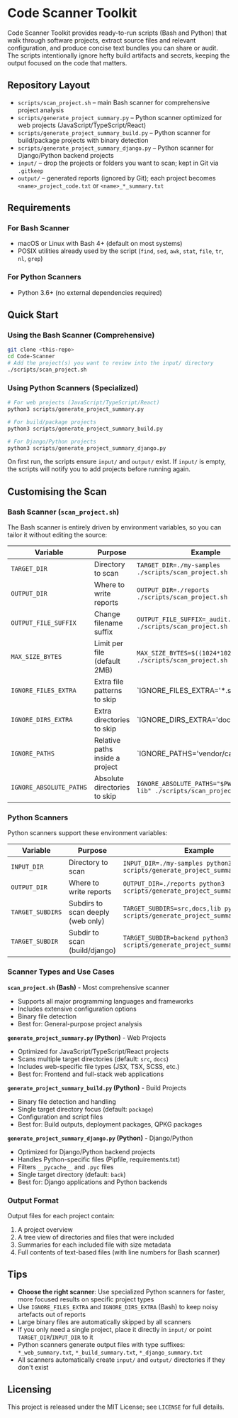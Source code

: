 # Code Scanner Toolkit

Code Scanner Toolkit provides ready-to-run scripts (Bash and Python) that walk through software projects, extract source files and relevant configuration, and produce concise text bundles you can share or audit. The scripts intentionally ignore hefty build artifacts and secrets, keeping the output focused on the code that matters.

## Repository Layout
- `scripts/scan_project.sh` – main Bash scanner for comprehensive project analysis
- `scripts/generate_project_summary.py` – Python scanner optimized for web projects (JavaScript/TypeScript/React)
- `scripts/generate_project_summary_build.py` – Python scanner for build/package projects with binary detection
- `scripts/generate_project_summary_django.py` – Python scanner for Django/Python backend projects
- `input/` – drop the projects or folders you want to scan; kept in Git via `.gitkeep`
- `output/` – generated reports (ignored by Git); each project becomes `<name>_project_code.txt` or `<name>_*_summary.txt`

## Requirements
### For Bash Scanner
- macOS or Linux with Bash 4+ (default on most systems)
- POSIX utilities already used by the script (`find`, `sed`, `awk`, `stat`, `file`, `tr`, `nl`, `grep`)

### For Python Scanners
- Python 3.6+ (no external dependencies required)

## Quick Start

### Using the Bash Scanner (Comprehensive)
```bash
git clone <this-repo>
cd Code-Scanner
# Add the project(s) you want to review into the input/ directory
./scripts/scan_project.sh
```

### Using Python Scanners (Specialized)
```bash
# For web projects (JavaScript/TypeScript/React)
python3 scripts/generate_project_summary.py

# For build/package projects
python3 scripts/generate_project_summary_build.py

# For Django/Python projects
python3 scripts/generate_project_summary_django.py
```

On first run, the scripts ensure `input/` and `output/` exist. If `input/` is empty, the scripts will notify you to add projects before running again.

## Customising the Scan

### Bash Scanner (`scan_project.sh`)
The Bash scanner is entirely driven by environment variables, so you can tailor it without editing the source:

| Variable | Purpose | Example |
| --- | --- | --- |
| `TARGET_DIR` | Directory to scan | `TARGET_DIR=./my-samples ./scripts/scan_project.sh` |
| `OUTPUT_DIR` | Where to write reports | `OUTPUT_DIR=./reports ./scripts/scan_project.sh` |
| `OUTPUT_FILE_SUFFIX` | Change filename suffix | `OUTPUT_FILE_SUFFIX=_audit.txt ./scripts/scan_project.sh` |
| `MAX_SIZE_BYTES` | Limit per file (default 2MB) | `MAX_SIZE_BYTES=$((1024*1024)) ./scripts/scan_project.sh` |
| `IGNORE_FILES_EXTRA` | Extra file patterns to skip | `IGNORE_FILES_EXTRA='*.snap|*.bin' ./scripts/scan_project.sh` |
| `IGNORE_DIRS_EXTRA` | Extra directories to skip | `IGNORE_DIRS_EXTRA='docs|examples' ./scripts/scan_project.sh` |
| `IGNORE_PATHS` | Relative paths inside a project | `IGNORE_PATHS='vendor/cache|data/generated' ./scripts/scan_project.sh` |
| `IGNORE_ABSOLUTE_PATHS` | Absolute directories to skip | `IGNORE_ABSOLUTE_PATHS="$PWD/input/big-lib" ./scripts/scan_project.sh` |

### Python Scanners
Python scanners support these environment variables:

| Variable | Purpose | Example |
| --- | --- | --- |
| `INPUT_DIR` | Directory to scan | `INPUT_DIR=./my-samples python3 scripts/generate_project_summary.py` |
| `OUTPUT_DIR` | Where to write reports | `OUTPUT_DIR=./reports python3 scripts/generate_project_summary.py` |
| `TARGET_SUBDIRS` | Subdirs to scan deeply (web only) | `TARGET_SUBDIRS=src,docs,lib python3 scripts/generate_project_summary.py` |
| `TARGET_SUBDIR` | Subdir to scan (build/django) | `TARGET_SUBDIR=backend python3 scripts/generate_project_summary_django.py` |

### Scanner Types and Use Cases

**`scan_project.sh` (Bash)** - Most comprehensive scanner
- Supports all major programming languages and frameworks
- Includes extensive configuration options
- Binary file detection
- Best for: General-purpose project analysis

**`generate_project_summary.py` (Python)** - Web Projects
- Optimized for JavaScript/TypeScript/React projects
- Scans multiple target directories (default: `src`, `docs`)
- Includes web-specific file types (JSX, TSX, SCSS, etc.)
- Best for: Frontend and full-stack web applications

**`generate_project_summary_build.py` (Python)** - Build Projects
- Binary file detection and handling
- Single target directory focus (default: `package`)
- Configuration and script files
- Best for: Build outputs, deployment packages, QPKG packages

**`generate_project_summary_django.py` (Python)** - Django/Python
- Optimized for Django/Python backend projects
- Handles Python-specific files (Pipfile, requirements.txt)
- Filters `__pycache__` and `.pyc` files
- Single target directory (default: `back`)
- Best for: Django applications and Python backends

### Output Format
Output files for each project contain:
1. A project overview
2. A tree view of directories and files that were included
3. Summaries for each included file with size metadata
4. Full contents of text-based files (with line numbers for Bash scanner)

## Tips
- **Choose the right scanner**: Use specialized Python scanners for faster, more focused results on specific project types
- Use `IGNORE_FILES_EXTRA` and `IGNORE_DIRS_EXTRA` (Bash) to keep noisy artefacts out of reports
- Large binary files are automatically skipped by all scanners
- If you only need a single project, place it directly in `input/` or point `TARGET_DIR`/`INPUT_DIR` to it
- Python scanners generate output files with type suffixes: `*_web_summary.txt`, `*_build_summary.txt`, `*_django_summary.txt`
- All scanners automatically create `input/` and `output/` directories if they don't exist

## Licensing
This project is released under the MIT License; see `LICENSE` for full details.
